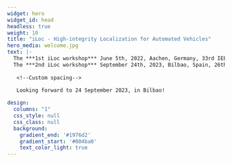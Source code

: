```yaml
---
widget: hero
widget_id: head
headless: true
weight: 10
title: "iLoc - High-integrity Localization for Automated Vehicles"
hero_media: welcome.jpg
text: |-
  The ***1st iLoc workshop*** June 5th, 2022, Aachen, Germany, 33rd IEEE Intelligent Vehicles Symposium
  The ***2nd iLoc workshop*** September 24th, 2023, Bilbao, Spain, 26th IEEE International Conference on Intelligent Transportation Systems
  
   <!--Custom spacing-->
   
   Looking forward to 24 September 2023, in Bilbao!

design:
  columns: "1"
  css_style: null
  css_class: null
  background:
    gradient_end: '#1976d2'
    gradient_start: '#004ba0'
    text_color_light: true
---
```

<br>

